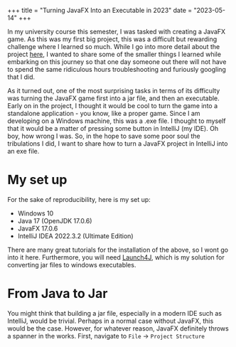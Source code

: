 
+++
title = "Turning JavaFX Into an Executable in 2023"
date = "2023-05-14"
+++

In my university course this semester, I was tasked with creating a JavaFX game. As this was my first big project, this was a difficult but rewarding challenge where I learned so much. While I go into more detail about the project [here](https://jackwrfuller.github.io/projects/blue-lagoon), I wanted to share some of the smaller things I learned while embarking on this journey so that one day someone out there will not have to spend the same ridiculous hours troubleshooting and furiously googling that I did.  

As it turned out, one of the most surprising tasks in terms of its difficulty was turning the JavaFX game first into a jar file, and then an executable. Early on in the project, I thought it would be cool to turn the game into a standalone application - you know, like a proper game. Since I am developing on a Windows machine, this was a .exe file. I thought to myself that it would be a matter of pressing some button in IntelliJ (my IDE). Oh boy, how wrong I was. So, in the hope to save some poor soul the tribulations I did, I want to share how to turn a JavaFX project in IntelliJ into an exe file. 

# My set up
For the sake of reproducibility, here is my set up:
- Windows 10
- Java 17 (OpenJDK 17.0.6)
- JavaFX 17.0.6
- IntelliJ IDEA 2022.3.2 (Ultimate Edition)

There are many great tutorials for the installation of the above, so I wont go into it here. Furthermore, you will need [Launch4J](https://launch4j.sourceforge.net/), which is my solution for converting jar files to windows executables.

# From Java to Jar
You might think that building a jar file, especially in a modern IDE such as IntelliJ, would be trivial. Perhaps in a normal case without JavaFX, this would be the case. However, for whatever reason, JavaFX definitely throws a spanner in the works. First, navigate to `File` -> `Project Structure`



